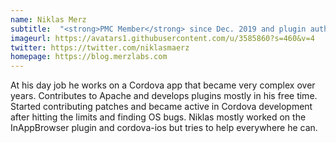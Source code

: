 ```yaml
---
name: Niklas Merz
subtitle:  "<strong>PMC Member</strong> since Dec. 2019 and plugin author"
imageurl: https://avatars1.githubusercontent.com/u/3585860?s=460&v=4
twitter: https://twitter.com/niklasmaerz
homepage: https://blog.merzlabs.com
---
```


At his day job he works on a Cordova app that became very complex over years. Contributes to Apache and develops plugins mostly in his free time.
Started contributing patches and became active in Cordova development after hitting the limits and finding OS bugs. 
Niklas mostly worked on the InAppBrowser plugin and cordova-ios but tries to help everywhere he can.
